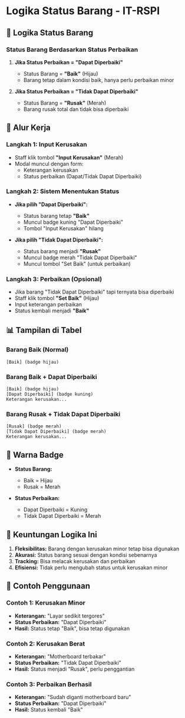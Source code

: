 # Logika Status Barang - IT-RSPI

## 🔄 Logika Status Barang

### **Status Barang Berdasarkan Status Perbaikan**

1. **Jika Status Perbaikan = "Dapat Diperbaiki"**
   - Status Barang = **"Baik"** (Hijau)
   - Barang tetap dalam kondisi baik, hanya perlu perbaikan minor

2. **Jika Status Perbaikan = "Tidak Dapat Diperbaiki"**
   - Status Barang = **"Rusak"** (Merah)
   - Barang rusak total dan tidak bisa diperbaiki

## 🎯 Alur Kerja

### **Langkah 1: Input Kerusakan**
- Staff klik tombol **"Input Kerusakan"** (Merah)
- Modal muncul dengan form:
  - Keterangan kerusakan
  - Status perbaikan (Dapat/Tidak Dapat Diperbaiki)

### **Langkah 2: Sistem Menentukan Status**
- **Jika pilih "Dapat Diperbaiki":**
  - Status barang tetap **"Baik"**
  - Muncul badge kuning "Dapat Diperbaiki"
  - Tombol "Input Kerusakan" hilang

- **Jika pilih "Tidak Dapat Diperbaiki":**
  - Status barang menjadi **"Rusak"**
  - Muncul badge merah "Tidak Dapat Diperbaiki"
  - Muncul tombol "Set Baik" (untuk perbaikan)

### **Langkah 3: Perbaikan (Opsional)**
- Jika barang "Tidak Dapat Diperbaiki" tapi ternyata bisa diperbaiki
- Staff klik tombol **"Set Baik"** (Hijau)
- Input keterangan perbaikan
- Status kembali menjadi **"Baik"**

## 📊 Tampilan di Tabel

### **Barang Baik (Normal)**
```
[Baik] (badge hijau)
```

### **Barang Baik + Dapat Diperbaiki**
```
[Baik] (badge hijau)
[Dapat Diperbaiki] (badge kuning)
Keterangan kerusakan...
```

### **Barang Rusak + Tidak Dapat Diperbaiki**
```
[Rusak] (badge merah)
[Tidak Dapat Diperbaiki] (badge merah)
Keterangan kerusakan...
```

## 🎨 Warna Badge

- **Status Barang:**
  - Baik = Hijau
  - Rusak = Merah

- **Status Perbaikan:**
  - Dapat Diperbaiki = Kuning
  - Tidak Dapat Diperbaiki = Merah

## 🔧 Keuntungan Logika Ini

1. **Fleksibilitas:** Barang dengan kerusakan minor tetap bisa digunakan
2. **Akurasi:** Status barang sesuai dengan kondisi sebenarnya
3. **Tracking:** Bisa melacak kerusakan dan perbaikan
4. **Efisiensi:** Tidak perlu mengubah status untuk kerusakan minor

## 📝 Contoh Penggunaan

### **Contoh 1: Kerusakan Minor**
- **Keterangan:** "Layar sedikit tergores"
- **Status Perbaikan:** "Dapat Diperbaiki"
- **Hasil:** Status tetap "Baik", bisa tetap digunakan

### **Contoh 2: Kerusakan Berat**
- **Keterangan:** "Motherboard terbakar"
- **Status Perbaikan:** "Tidak Dapat Diperbaiki"
- **Hasil:** Status menjadi "Rusak", perlu penggantian

### **Contoh 3: Perbaikan Berhasil**
- **Keterangan:** "Sudah diganti motherboard baru"
- **Status Perbaikan:** "Dapat Diperbaiki"
- **Hasil:** Status kembali "Baik" 
